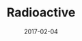 ---
title: Radioactive
layout: music
date: 2017-02-04
cover_image: /assets/music/radioactive/cover.jpg
links:
  "Spotify": https://open.spotify.com/album/44mayKI3HsGnNDr9A1yDgF
  "Apple Music": https://music.apple.com/us/album/radioactive-single/1626650101
tracks:
  - title: Crackle
    artists: [Evan Pratten]
    length: 2:19
    
  - title: Morning
    artists: [Evan Pratten]
    length: 3:53
---